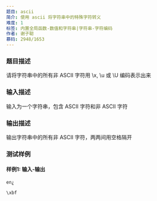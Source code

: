 ```yaml
---
题目: ascii
简介: 使用 ascii 将字符串中的特殊字符转义
难度: 1
标签: 内置全局函数-数值和字符串|字符串-字符编码
作者: 谢子聪
慕码: 2948/1653
---
```


### 题目描述

请将字符串中的所有非 ASCII 字符用 \x, \u 或 \U 编码表示出来

### 输入描述

输入为一个字符串，包含 ASCII 字符和非 ASCII 字符

### 输出描述

输出字符串中的所有非 ASCII 字符，两两间用空格隔开

### 测试样例

#### 样例1: 输入-输出

```
en¿
```

```
\xbf
```

